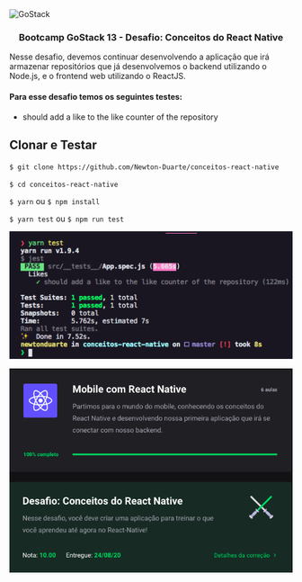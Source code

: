 <img alt="GoStack" src="https://storage.googleapis.com/golden-wind/bootcamp-gostack/header-desafios-new.png" />

<h3 align="center">Bootcamp GoStack 13 - Desafio: Conceitos do React Native</h3>

Nesse desafio, devemos continuar desenvolvendo a aplicação que irá armazenar repositórios que já desenvolvemos o backend utilizando o Node.js, e o frontend web utilizando o ReactJS.

#### Para esse desafio temos os seguintes testes:

- should add a like to the like counter of the repository

## Clonar e Testar

`$ git clone https://github.com/Newton-Duarte/conceitos-react-native`

`$ cd conceitos-react-native`

`$ yarn` ou `$ npm install`

`$ yarn test` ou `$ npm run test`

![Resultado dos testes](/tests-result.png)

![Resultado dos testes](/gostack-mobile.png)
